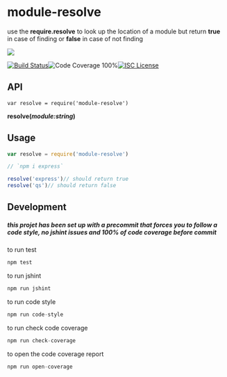 # module-resolve

use the **require.resolve** to look up the location of a module but return **true** in case of finding or **false** in case of not finding

<a href="https://nodei.co/npm/is.regexp/"><img src="https://nodei.co/npm/module-resolve.png?downloads=true"></a>

[![Build Status](https://img.shields.io/badge/build-passing-brightgreen.svg?style=flat-square)](https://travis-ci.org/joaquimserafim/module-resolve)![Code Coverage 100%](https://img.shields.io/badge/code%20coverage-100%25-green.svg?style=flat-square)[![ISC License](https://img.shields.io/badge/license-ISC-blue.svg?style=flat-square)](https://github.com/joaquimserafim/module-resolve/blob/master/LICENSE)

## API
`var resolve = require('module-resolve')`

**resolve(*module:string*)**

## Usage

```js
var resolve = require('module-resolve')

// `npm i express`

resolve('express')// should return true
resolve('qs')// should return false

```


## Development

##### this projet has been set up with a precommit that forces you to follow a code style, no jshint issues and 100% of code coverage before commit


to run test
``` js
npm test
```

to run jshint
``` js
npm run jshint
```

to run code style
``` js
npm run code-style
```

to run check code coverage
``` js
npm run check-coverage
```

to open the code coverage report
``` js
npm run open-coverage
```
